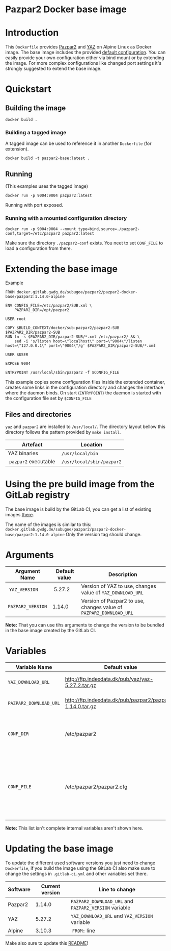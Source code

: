 Pazpar2 Docker base image
=========================

# Introduction

This `Dockerfile` provides [Pazpar2](https://www.indexdata.com/resources/software/pazpar2/) 
and [YAZ](https://www.indexdata.com/resources/software/yaz/) on Alpine Linux as Docker image.
The base image includes the provided [default configuration](https://github.com/indexdata/pazpar2/tree/master/etc). 
You can easily provide your own configuration either via bind mount or by extending the image. 
For more complex configurations like changed port settings it's strongly suggested to extend 
the base image.

# Quickstart

## Building the image

~~~~~~~~~~~~~~~~~~~~~~~~~~~~~~~~~~~~~~~~~~~~~~~~~~~~~~~~~~~~~~~~~~~~~~~~~~~~~~~~
docker build .
~~~~~~~~~~~~~~~~~~~~~~~~~~~~~~~~~~~~~~~~~~~~~~~~~~~~~~~~~~~~~~~~~~~~~~~~~~~~~~~~

### Building a tagged image

A tagged image can be used to reference it in another `Dockerfile` (for extension).

~~~~~~~~~~~~~~~~~~~~~~~~~~~~~~~~~~~~~~~~~~~~~~~~~~~~~~~~~~~~~~~~~~~~~~~~~~~~~~~~
docker build -t pazpar2-base:latest .
~~~~~~~~~~~~~~~~~~~~~~~~~~~~~~~~~~~~~~~~~~~~~~~~~~~~~~~~~~~~~~~~~~~~~~~~~~~~~~~~

## Running

(This examples uses the tagged image)

~~~~~~~~~~~~~~~~~~~~~~~~~~~~~~~~~~~~~~~~~~~~~~~~~~~~~~~~~~~~~~~~~~~~~~~~~~~~~~~~
docker run -p 9004:9004 pazpar2:latest
~~~~~~~~~~~~~~~~~~~~~~~~~~~~~~~~~~~~~~~~~~~~~~~~~~~~~~~~~~~~~~~~~~~~~~~~~~~~~~~~

Running with port exposed.

### Running with a mounted configuration directory

~~~~~~~~~~~~~~~~~~~~~~~~~~~~~~~~~~~~~~~~~~~~~~~~~~~~~~~~~~~~~~~~~~~~~~~~~~~~~~~~
docker run -p 9004:9004 --mount type=bind,source=./pazpar2-conf,target=/etc/pazpar2 pazpar2:latest
~~~~~~~~~~~~~~~~~~~~~~~~~~~~~~~~~~~~~~~~~~~~~~~~~~~~~~~~~~~~~~~~~~~~~~~~~~~~~~~~

Make sure the directory `./pazpar2-conf` exists. You neet to set `CONF_FILE` to load a configuration from there.

# Extending the base image

Example

~~~~~~~~~~~~~~~~~~~~~~~~~~~~~~~~~~~~~~~~~~~~~~~~~~~~~~~~~~~~~~~~~~~~~~~~~~~~~~~~
FROM docker.gitlab.gwdg.de/subugoe/pazpar2/pazpar2-docker-base/pazpar2:1.14.0-alpine

ENV CONFIG_FILE=/etc/pazpar2/SUB.xml \
    PAZPAR2_DIR=/opt/pazpar2

USER root

COPY $BUILD_CONTEXT/docker/sub-pazpar2/pazpar2-SUB $PAZPAR2_DIR/pazpar2-SUB
RUN ln -s $PAZPAR2_DIR/pazpar2-SUB/*.xml /etc/pazpar2/ && \
    sed -i 's/listen host=\"localhost\" port=\"9004\"/listen host=\"127.0.0.1\" port=\"9004\"/g' $PAZPAR2_DIR/pazpar2-SUB/*.xml

USER $USER

EXPOSE 9004

ENTRYPOINT /usr/local/sbin/pazpar2 -f $CONFIG_FILE
~~~~~~~~~~~~~~~~~~~~~~~~~~~~~~~~~~~~~~~~~~~~~~~~~~~~~~~~~~~~~~~~~~~~~~~~~~~~~~~~

This example copies some configuration files inside the extended container, creates some links in the configuration directory 
and changes the interface where the daemon binds. On start (`ENTRYPOINT`) the daemon is started with the configuration file set 
by `$CONFIG_FILE`

## Files and directories

`yaz` and `pazpar2` are installed to `/usr/local/`. The directory layout bellow this directory follows the pattern provided 
by `make install`. 

| Artefact             | Location                  |
|----------------------|---------------------------|
| YAZ binaries         | `/usr/local/bin`          |
| `pazpar2` executable | `/usr/local/sbin/pazpar2` |

# Using the pre build image from the GitLab registry

The base image is build by the GitLab CI, you can get a list of existing images [there](https://gitlab.gwdg.de/subugoe/pazpar2/pazpar2-docker-base/container_registry).

The name of the images is similar to this: `docker.gitlab.gwdg.de/subugoe/pazpar2/pazpar2-docker-base/pazpar2:1.14.0-alpine`
Only the version tag should change.

# Arguments

| Argument Name     | Default value | Description                                                        |
|-------------------|---------------|--------------------------------------------------------------------|
| `YAZ_VERSION`     | 5.27.2        | Version of YAZ to use, changes value of `YAZ_DOWNLOAD_URL`         |
| `PAZPAR2_VERSION` | 1.14.0        | Version of Pazpar2 to use, changes value of `PAZPAR2_DOWNLOAD_URL` |

**Note:** That you can use tihs arguments to change the version to be bundled in the base image created by the GitLab CI.

# Variables

| Variable Name          | Default value                                             | Description                                                                                                 | 
|------------------------|-----------------------------------------------------------|-------------------------------------------------------------------------------------------------------------|
| `YAZ_DOWNLOAD_URL`     | http://ftp.indexdata.dk/pub/yaz/yaz-5.27.2.tar.gz         | The URL of the YAZ sources                                                                                  |
| `PAZPAR2_DOWNLOAD_URL` | http://ftp.indexdata.dk/pub/pazpar2/pazpar2-1.14.0.tar.gz | The URL of the Pazpar2 sources                                                                              |
| `CONF_DIR`             | /etc/pazpar2                                              | The directory to copy the sample configuration to                                                           |
| `CONF_FILE`            | /etc/pazpar2/pazpar2.cfg                                  | The path to the configuration file, use this if you want to read a configuration file from a mounted volume |

**Note:** This list isn't complete internal variables aren't shown here.

# Updating the base image

To update the different used software versions you just need to change `Dockerfile`, if you build the image using the GitLab CI 
also make sure to change the settings in `.gitlab-ci.yml` and other variables set there.

| Software | Current version | Line to change                                        |
|----------|-----------------|-------------------------------------------------------|
| Pazpar2  | 1.14.0          | `PAZPAR2_DOWNLOAD_URL` and `PAZPAR2_VERSION` variable |
| YAZ      | 5.27.2          | `YAZ_DOWNLOAD_URL` and `YAZ_VERSION` variable         |
| Alpine   | 3.10.3          | `FROM:` line                                          |

Make also sure to update this [README](./README.md)!